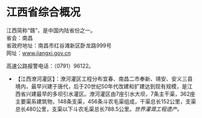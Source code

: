 
# 江西省综合概况  
江西简称“赣”，是中国内陆省份之一。   
省会：南昌   
省政府地址：南昌市红谷滩新区卧龙路999号   
网址：www.jiangxi.gov.cn  
  
高速公路报警电话：（0791）96122。   

* 【江西潦河灌区】：潦河灌区工程分布宜春、南昌二市奉新、靖安、安义三县境内，最早兴建于唐代，后于20世纪50年代改建和扩建达到现有规模，是江西省兴建最早的多坝引水灌区。潦河灌区由7座引水大坝，7条主干渠，362座主要渠系建筑物，148条支渠，456条斗农毛渠组成，干渠总长152公里，支渠总长480公里，支渠以下斗农毛渠总长788.5公里。*世界灌溉工程遗产。*
